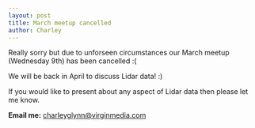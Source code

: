 ```yaml
---
layout: post
title: March meetup cancelled
author: Charley
---
```


Really sorry but due to unforseen circumstances our March meetup (Wednesday 9th) has been cancelled :(

We will be back in April to discuss Lidar data! :)

If you would like to present about any aspect of Lidar data then please let me know.

**Email me:** charleyglynn@virginmedia.com
